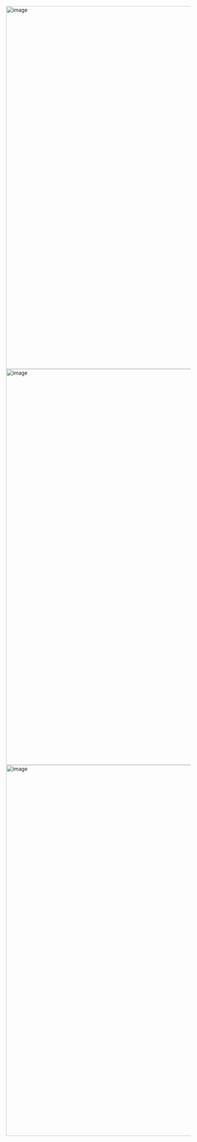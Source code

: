 <img width="989" alt="image" src="https://github.com/user-attachments/assets/b5338f19-4194-41dc-ab94-81875365b386">


<img width="1079" alt="image" src="https://github.com/user-attachments/assets/ff764a26-0ee8-4eaf-90b8-968fbd5592a5">

<img width="1011" alt="image" src="https://github.com/user-attachments/assets/e05059ec-77ab-44e0-99e9-02f26e032cb7">

